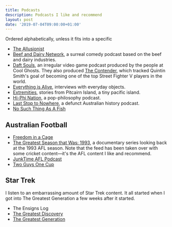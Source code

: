 ```yaml
---
title: Podcasts
description: Podcasts I like and recommend
layout: post
date: '2019-07-04T09:00:00+01:00'
---
```


Ordered alphabetically, unless it fits into a specific 

* [The Allusionist](http://theallusionist.org)
* [Beef and Dairy Network](http://www.beefanddairynetwork.com), a surreal comedy podcast based on the beef and dairy industries.
* [Daft Souls](http://soundcloud.com/matt-lees-games), an irregular video game podcast produced by the people at Cool Ghosts. They also produced [The Contender](http://coolghosts.net/the-contender), which tracked Quintin Smith's goal of becoming one of the top Street Fighter V players in the world.
* [Everything is Alive](http://www.everythingisalive.com), interviews with everyday objects.
* [Extremities](http://extremitiespodcast.com), stories from Pitcairn Island, a tiny pacific island.
* [Hi-Phi Nation](http://www.hiphination.org), a pop-philosophy podcast.
* [Last Stop to Nowhere](http://laststoptonowhere.com), a defunct Australian history podcast.
* [No Such Thing As A Fish](https://www.nosuchthingasafish.com)

## Australian Football

* [Freedom in a Cage](https://www.westernbulldogs.com.au/bulldogstv/podcast-freedom-in-a-cage)
* [The Greatest Season that Was: 1993](https://omny.fm/shows/the-greatest-season-that-was-93), a documentary series looking back at the 1993 AFL season. Note that the feed has been taken over with some cricket content—it's the AFL content I like and recommend.
* [JunkTime AFL Podcast](https://twitter.com/JunktimeAFLPod)
* [Two Guys One Cup](https://www.facebook.com/2Guys1CupPodcast)

## Star Trek

I listen to an embarrassing amount of Star Trek content. It all started when I got into The Greatest Generation a few weeks after it started.

* The Ensigns Log
* [The Greatest Discovery](https://art19.com/shows/the-greatest-discovery)
* [The Greatest Generation](http://gagh.biz)

